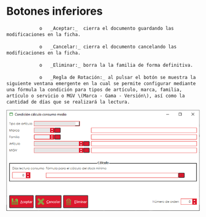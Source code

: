 # Botones inferiores

                o   _Aceptar:_  cierra el documento guardando las modificaciones en la ficha.

                o   _Cancelar:_ cierra el documento cancelando las modificaciones en la ficha.

                o   _Eliminar:_ borra la la familia de forma definitiva.

                o   _Regla de Rotación:_ al pulsar el botón se muestra la siguiente ventana emergente en la cual se permite configurar mediante una fórmula la condición para tipos de artículo, marca, familia, artículo o servicio o MGV \(Marca - Gama - Versión\), así como la cantidad de días que se realizará la lectura.

![](../../../../.gitbook/assets/image%20%28378%29.png)

